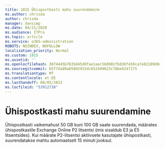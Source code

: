 ```yaml
---
title: 1815 Ühispostkasti mahu suurendamine
ms.author: chrisda
author: chrisda
manager: dansimp
ms.date: 04/21/2020
ms.audience: ITPro
ms.topic: article
ms.service: o365-administration
ROBOTS: NOINDEX, NOFOLLOW
localization_priority: Normal
ms.custom: 1815
ms.assetid: ''
ms.openlocfilehash: 36f4445b7635d45d8fae1aec58d981fb830f430ca7a92189d8c038e04a86ef67
ms.sourcegitcommit: b5f7da89a650d2915dc652449623c78be6247175
ms.translationtype: MT
ms.contentlocale: et-EE
ms.lasthandoff: 08/05/2021
ms.locfileid: "53912738"
---
```

# <a name="increase-the-size-of-a-shared-mailbox"></a>Ühispostkasti mahu suurendamine

Ühispostkasti vaikemahust 50 GB kuni 100 GB saate suurendada, määrates ühispostkastile Exchange Online P2 litsentsi (mis sisaldub E3 ja E5 litsentsides). Kui määrate P2-litsentsi aktiivsete [](https://portal.office.com/adminportal/home)kasutajate ühispostkasti, suurendatakse mahtu automaatselt 15 minuti jooksul.
